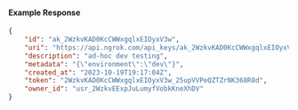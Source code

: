<!-- Code generated for API Clients. DO NOT EDIT. -->

#### Example Response

```json
{
	"id": "ak_2WzkvKAD0KcCWWxgqlxEIOyxV3w",
	"uri": "https://api.ngrok.com/api_keys/ak_2WzkvKAD0KcCWWxgqlxEIOyxV3w",
	"description": "ad-hoc dev testing",
	"metadata": "{\"environment\":\"dev\"}",
	"created_at": "2023-10-19T19:17:04Z",
	"token": "2WzkvKAD0KcCWWxgqlxEIOyxV3w_25upVVPeQZTZrNK368R8d",
	"owner_id": "usr_2WzkvEExpJuLumyfVobkKneXhDV"
}
```
